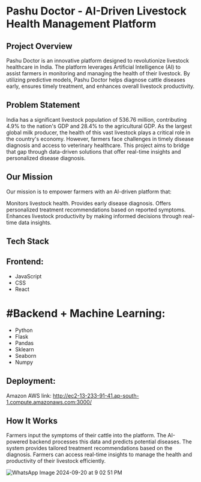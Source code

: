 # Pashu Doctor - AI-Driven Livestock Health Management Platform
## Project Overview
Pashu Doctor is an innovative platform designed to revolutionize livestock healthcare in India. The platform leverages Artificial Intelligence (AI) to assist farmers in monitoring and managing the health of their livestock. By utilizing predictive models, Pashu Doctor helps diagnose cattle diseases early, ensures timely treatment, and enhances overall livestock productivity.

## Problem Statement
India has a significant livestock population of 536.76 million, contributing 4.9% to the nation's GDP and 28.4% to the agricultural GDP. As the largest global milk producer, the health of this vast livestock plays a critical role in the country's economy. However, farmers face challenges in timely disease diagnosis and access to veterinary healthcare. This project aims to bridge that gap through data-driven solutions that offer real-time insights and personalized disease diagnosis.

## Our Mission
Our mission is to empower farmers with an AI-driven platform that:

Monitors livestock health.
Provides early disease diagnosis.
Offers personalized treatment recommendations based on reported symptoms.
Enhances livestock productivity by making informed decisions through real-time data insights.
## Tech Stack
## Frontend:
- JavaScript
- CSS
- React
# #Backend + Machine Learning:
- Python
- Flask
- Pandas
- Sklearn
- Seaborn
- Numpy
## Deployment:
Amazon AWS
link: http://ec2-13-233-91-41.ap-south-1.compute.amazonaws.com:3000/
## How It Works
Farmers input the symptoms of their cattle into the platform.
The AI-powered backend processes this data and predicts potential diseases.
The system provides tailored treatment recommendations based on the diagnosis.
Farmers can access real-time insights to manage the health and productivity of their livestock efficiently.

![WhatsApp Image 2024-09-20 at 9 02 51 PM](https://github.com/user-attachments/assets/c5da57e8-aa08-442d-acb7-8ffae895675b)

